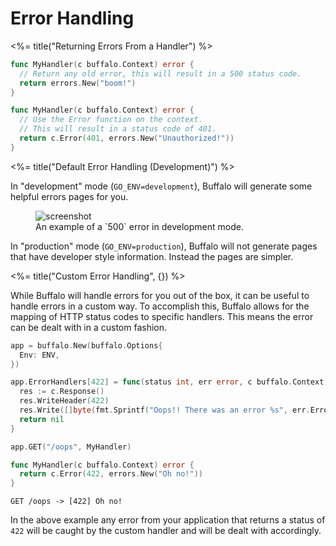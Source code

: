 # Error Handling

<%= title("Returning Errors From a Handler") %>

```go
func MyHandler(c buffalo.Context) error {
  // Return any old error, this will result in a 500 status code.
  return errors.New("boom!")
}
```

```go
func MyHandler(c buffalo.Context) error {
  // Use the Error function on the context.
  // This will result in a status code of 401.
  return c.Error(401, errors.New("Unauthorized!"))
}
```

<%= title("Default Error Handling (Development)") %>

In "development" mode (`GO_ENV=development`), Buffalo will generate some helpful errors pages for you.

<figure>
  <img src="/assets/images/500_example.png" title="screenshot">
  <figcaption>An example of a `500` error in development mode.</figcaption>
</figure>

In "production" mode (`GO_ENV=production`), Buffalo will not generate pages that have developer style information. Instead the pages are simpler.

<%= title("Custom Error Handling", {}) %>

While Buffalo will handle errors for you out of the box, it can be useful to handle errors in a custom way. To accomplish this, Buffalo allows for the mapping of HTTP status codes to specific handlers. This means the error can be dealt with in a custom fashion.

```go
app = buffalo.New(buffalo.Options{
  Env: ENV,
})

app.ErrorHandlers[422] = func(status int, err error, c buffalo.Context) error {
  res := c.Response()
  res.WriteHeader(422)
  res.Write([]byte(fmt.Sprintf("Oops!! There was an error %s", err.Error())))
  return nil
}

app.GET("/oops", MyHandler)

func MyHandler(c buffalo.Context) error {
  return c.Error(422, errors.New("Oh no!"))
}
```

```text
GET /oops -> [422] Oh no!
```

In the above example any error from your application that returns a status of `422` will be caught by the custom handler and will be dealt with accordingly.

